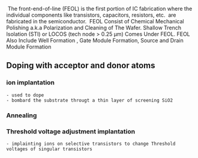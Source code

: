  The front-end-of-line (FEOL) is the first portion of IC fabrication where the individual components like transistors, capacitors, resistors, etc.  are fabricated in the semiconductor. 
FEOL Consist of Chemical Mechanical Polishing a.k.a Polarization and Cleaning of The Wafer.
Shallow Trench Isolation (STI) or LOCOS (tech node > 0.25 μm) Comes Under FEOL.
FEOL Also Include Well Formation , Gate Module Formation, Source and Drain Module Formation
## Doping with acceptor and donor atoms
### ion implantation 
    - used to dope
    - bombard the substrate througt a thin layer of screening SiO2
### Annealing
### Threshold voltage adjustment implantation
    - implainting ions on selective transistors to change Threshold voltages of singular transistors